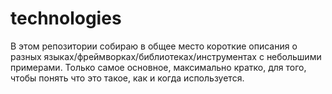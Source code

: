 # technologies
В этом репозитории собираю в общее место короткие описания о разных языках/фреймворках/библиотеках/инструментах с небольшими примерами. Только самое основное, максимально кратко, для того, чтобы понять что это такое, как и когда используется.
